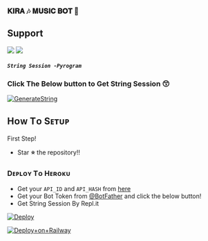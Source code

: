 ### 𝐊𝐈𝐑𝐀 🎶 𝐌𝐔𝐒𝐈𝐂 𝐁𝐎𝐓 🤩

## Support
<a href="https://t.me/KIRA_UPDATES"><img src="https://img.shields.io/badge/Join-Telegram%20Channel-red.svg?logo=Telegram"></a>
<a href="https://t.me/KIRA_SUPPORT"><img src="https://img.shields.io/badge/Join-Telegram%20Group-blue.svg?logo=telegram"></a>

##### `String Session -Pyrogram`
### Click The Below button to Get String Session 😙
[![GenerateString](https://img.shields.io/badge/repl.it-GENRATESTRING)](https://replit.com/@LEGENDXxxxx/KIRA_MUSIC)
## Hᴏᴡ Tᴏ Sᴇᴛᴜᴘ

First Step!
- Star **⭐** the repository!!

### Dᴇᴘʟᴏʏ Tᴏ Hᴇʀᴏᴋᴜ
- Get your `API_ID` and `API_HASH` from [here](https://my.telegram.org/)
- Get your Bot Token from [@BotFather](https://t.me/BotFather)
and click the below button!  <br />
- Get String Session By Repl.it

[![Deploy](https://www.herokucdn.com/deploy/button.svg)](https://heroku.com/deploy?template=https://github.com/ITZ-DEVIL-OP/KIRA_MUSIC_BOT)

[![Deploy+on+Railway](https://railway.app/button.svg)](https://railway.app/new/template?template=https://github.com/ITZ-DEVIL-OP/KIRA_MUSIC_BOT/&envs=API_ID,API_HASH,SESSION_NAME,BOT_TOKEN,BOT_NAME,DURATION_LIMIT,SUDO_USERS )
